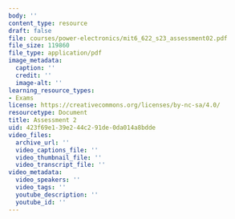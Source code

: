 ```yaml
---
body: ''
content_type: resource
draft: false
file: courses/power-electronics/mit6_622_s23_assessment02.pdf
file_size: 119860
file_type: application/pdf
image_metadata:
  caption: ''
  credit: ''
  image-alt: ''
learning_resource_types:
- Exams
license: https://creativecommons.org/licenses/by-nc-sa/4.0/
resourcetype: Document
title: Assessment 2
uid: 423f69e1-39e2-44c2-91de-0da014a8bdde
video_files:
  archive_url: ''
  video_captions_file: ''
  video_thumbnail_file: ''
  video_transcript_file: ''
video_metadata:
  video_speakers: ''
  video_tags: ''
  youtube_description: ''
  youtube_id: ''
---
```

